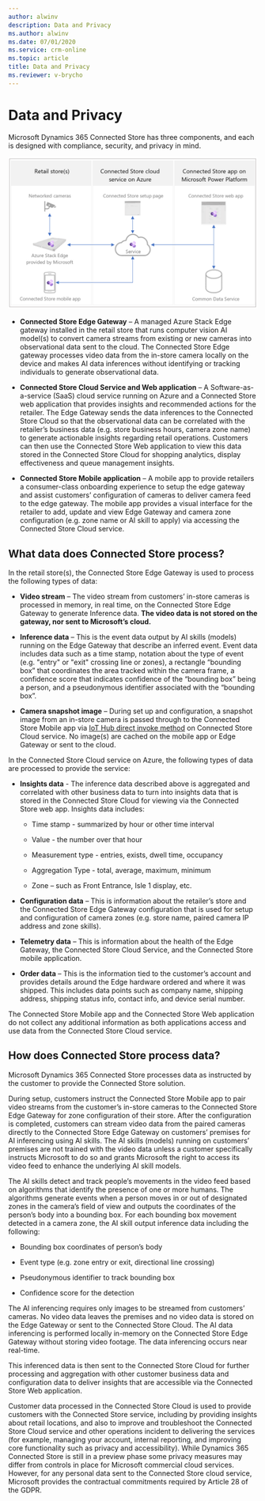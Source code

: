 ```yaml
---
author: alwinv
description: Data and Privacy
ms.author: alwinv
ms.date: 07/01/2020
ms.service: crm-online
ms.topic: article
title: Data and Privacy
ms.reviewer: v-brycho
---
```


# Data and Privacy

Microsoft Dynamics 365 Connected Store has three components, and each is designed with compliance, security, and privacy in mind. 

![Illustration of retail store, Azure cloud service and Power Platorm components](media/how-cs-works.PNG "Illustration of retail store, Azure cloud service and Power Platorm components")

- **Connected Store Edge Gateway** – A managed Azure Stack Edge gateway installed in the retail store that runs computer vision AI model(s) to convert camera streams from existing or new cameras into observational data sent to the cloud. The Connected Store Edge gateway processes video data from the in-store camera locally on the device and makes AI data inferences without identifying or tracking individuals to generate observational data.

- **Connected Store Cloud Service and Web application** – A  Software-as-a-service (SaaS) cloud service running on Azure and a Connected Store web application that  provides insights and recommended actions for the retailer. The Edge Gateway sends the data inferences to the Connected Store Cloud so that the observational data can be correlated with the retailer’s business data (e.g. store business hours, camera zone name) to generate actionable insights regarding retail operations.  Customers can then use the Connected Store Web application to view this data stored in the Connected Store Cloud for shopping analytics, display effectiveness and queue management insights. 

- **Connected Store Mobile application** – A mobile app to provide retailers a consumer-class onboarding experience to setup the edge gateway and  assist customers’ configuration of cameras to deliver camera feed to the edge gateway. The mobile app provides a visual interface for the retailer to add, update and view Edge Gateway and camera zone configuration (e.g. zone name or AI skill to apply) via accessing the Connected Store Cloud service.


## What data does Connected Store process?  

In the retail store(s), the Connected Store Edge Gateway is used to process the following types of data:

- **Video stream** – The video stream from customers’ in-store cameras is processed in memory, in real time, on the Connected Store Edge Gateway to generate Inference data. **The video data is not stored on the gateway, nor sent to Microsoft’s cloud.**

- **Inference data** – This is the event data output by AI skills (models) running on the Edge Gateway that describe an inferred event. Event data includes data such as a time stamp, notation about the type of event (e.g. "entry" or "exit" crossing line or zones), a rectangle “bounding box” that coordinates the area tracked within the camera frame, a confidence score that indicates confidence of the “bounding box” being a person, and a pseudonymous identifier associated with the “bounding box”. 

- **Camera snapshot image** – During set up and configuration, a snapshot image from an in-store camera is passed through to the Connected Store Mobile app  via [IoT Hub direct invoke method](https://docs.microsoft.com/azure/iot-hub/iot-hub-devguide-direct-methods) on Connected Store Cloud service. No image(s) are cached on the mobile app or Edge Gateway or sent to the cloud. 
 
In the Connected Store Cloud service on Azure, the following types of data are processed to provide the service:

- **Insights data** - The inference data described above is aggregated and correlated with other business data to turn into insights data that is stored in the Connected Store Cloud for viewing via the Connected Store web app. Insights data includes: 

   - Time stamp - summarized by hour or other time interval

   - Value - the number over that hour

   - Measurement type - entries, exists, dwell time, occupancy

   - Aggregation Type - total, average, maximum, minimum

   - Zone – such as Front Entrance, Isle 1 display, etc.

- **Configuration data** – This is information about the retailer’s store and the Connected Store Edge Gateway configuration that is used for setup and configuration of camera zones (e.g. store name, paired camera IP address and zone skills). 

- **Telemetry data** – This is information about the health of the Edge Gateway, the Connected Store Cloud Service, and the Connected Store mobile application. 

- **Order data** – This is the information tied to the customer’s account and provides details around the Edge hardware ordered and where it was shipped.  This includes data points such as company name, shipping address, shipping status info, contact info, and device serial number.

The Connected Store Mobile app and the Connected Store Web application do not collect any additional information as both applications access and use data from the Connected Store Cloud service. 

## How does Connected Store process data?

Microsoft Dynamics 365 Connected Store processes data as instructed by the customer to provide the Connected Store solution.  

During setup, customers instruct the Connected Store Mobile app to pair video streams from the customer’s in-store cameras to the Connected Store Edge Gateway for zone configuration of their store. After the configuration is completed, customers can stream video data from the paired cameras  directly to the Connected Store Edge Gateway on customers’ premises for AI inferencing using AI skills. The AI skills (models) running on customers’ premises are not trained with the video data unless a customer specifically instructs Microsoft to do so and grants Microsoft the right to access its video feed to enhance the underlying AI skill models.

The AI skills detect and track people’s movements in the video feed based on algorithms that identify the presence of one or more humans. The algorithms generate events when a person moves in or out of designated zones in the camera’s field of view and outputs the coordinates of the person’s body into a bounding box. For each bounding box movement detected in a camera zone, the AI skill output inference data including the following:

- Bounding box coordinates of person’s body

- Event type (e.g. zone entry or exit, directional line crossing)

- Pseudonymous identifier to track bounding box 

- Confidence score for the detection 

The AI inferencing requires only images to be streamed from customers’ cameras.  No video data leaves the premises and no video data is stored on the Edge Gateway  or sent to the Connected Store Cloud. The AI data inferencing is performed locally in-memory on the Connected Store Edge Gateway without storing video footage. The data inferencing occurs near real-time. 

This inferenced data is then sent to the Connected Store Cloud for further processing and aggregation with other customer business data and configuration data to deliver insights that are accessible via the Connected Store Web application.  

Customer data processed in the Connected Store Cloud is used to provide customers with the Connected Store service, including by providing insights about retail locations, and also to improve and troubleshoot the Connected Store Cloud service and other operations incident to delivering the services (for example, managing your account, internal reporting, and improving core functionality such as privacy and accessibility). While Dynamics 365 Connected Store is still in a preview phase some privacy measures may differ from controls in place for Microsoft commercial cloud services. However, for any personal data sent to the Connected Store cloud service, Microsoft provides the contractual commitments required by Article 28 of the GDPR.



